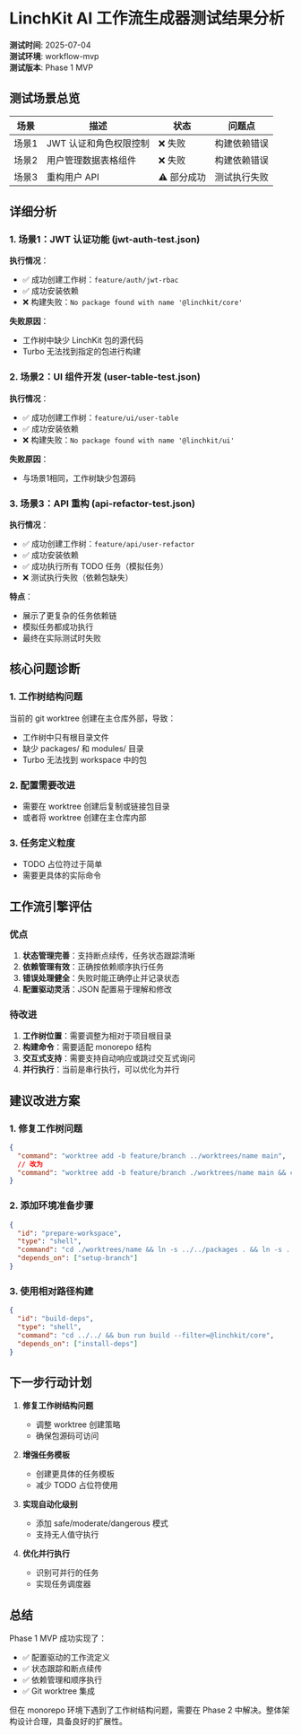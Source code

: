 # LinchKit AI 工作流生成器测试结果分析

**测试时间**: 2025-07-04  
**测试环境**: workflow-mvp  
**测试版本**: Phase 1 MVP

## 测试场景总览

| 场景 | 描述 | 状态 | 问题点 |
|------|------|------|--------|
| 场景1 | JWT 认证和角色权限控制 | ❌ 失败 | 构建依赖错误 |
| 场景2 | 用户管理数据表格组件 | ❌ 失败 | 构建依赖错误 |
| 场景3 | 重构用户 API | ⚠️ 部分成功 | 测试执行失败 |

## 详细分析

### 1. 场景1：JWT 认证功能 (jwt-auth-test.json)

**执行情况**：
- ✅ 成功创建工作树：`feature/auth/jwt-rbac`
- ✅ 成功安装依赖
- ❌ 构建失败：`No package found with name '@linchkit/core'`

**失败原因**：
- 工作树中缺少 LinchKit 包的源代码
- Turbo 无法找到指定的包进行构建

### 2. 场景2：UI 组件开发 (user-table-test.json)

**执行情况**：
- ✅ 成功创建工作树：`feature/ui/user-table`
- ✅ 成功安装依赖
- ❌ 构建失败：`No package found with name '@linchkit/ui'`

**失败原因**：
- 与场景1相同，工作树缺少包源码

### 3. 场景3：API 重构 (api-refactor-test.json)

**执行情况**：
- ✅ 成功创建工作树：`feature/api/user-refactor`
- ✅ 成功安装依赖
- ✅ 成功执行所有 TODO 任务（模拟任务）
- ❌ 测试执行失败（依赖包缺失）

**特点**：
- 展示了更复杂的任务依赖链
- 模拟任务都成功执行
- 最终在实际测试时失败

## 核心问题诊断

### 1. 工作树结构问题
当前的 git worktree 创建在主仓库外部，导致：
- 工作树中只有根目录文件
- 缺少 packages/ 和 modules/ 目录
- Turbo 无法找到 workspace 中的包

### 2. 配置需要改进
- 需要在 worktree 创建后复制或链接包目录
- 或者将 worktree 创建在主仓库内部

### 3. 任务定义粒度
- TODO 占位符过于简单
- 需要更具体的实际命令

## 工作流引擎评估

### 优点
1. **状态管理完善**：支持断点续传，任务状态跟踪清晰
2. **依赖管理有效**：正确按依赖顺序执行任务
3. **错误处理健全**：失败时能正确停止并记录状态
4. **配置驱动灵活**：JSON 配置易于理解和修改

### 待改进
1. **工作树位置**：需要调整为相对于项目根目录
2. **构建命令**：需要适配 monorepo 结构
3. **交互式支持**：需要支持自动响应或跳过交互式询问
4. **并行执行**：当前是串行执行，可以优化为并行

## 建议改进方案

### 1. 修复工作树问题
```json
{
  "command": "worktree add -b feature/branch ../worktrees/name main",
  // 改为
  "command": "worktree add -b feature/branch ./worktrees/name main && cp -r packages ./worktrees/name/"
}
```

### 2. 添加环境准备步骤
```json
{
  "id": "prepare-workspace",
  "type": "shell",
  "command": "cd ./worktrees/name && ln -s ../../packages . && ln -s ../../modules .",
  "depends_on": ["setup-branch"]
}
```

### 3. 使用相对路径构建
```json
{
  "id": "build-deps",
  "type": "shell", 
  "command": "cd ../../ && bun run build --filter=@linchkit/core",
  "depends_on": ["install-deps"]
}
```

## 下一步行动计划

1. **修复工作树结构问题**
   - 调整 worktree 创建策略
   - 确保包源码可访问

2. **增强任务模板**
   - 创建更具体的任务模板
   - 减少 TODO 占位符使用

3. **实现自动化级别**
   - 添加 safe/moderate/dangerous 模式
   - 支持无人值守执行

4. **优化并行执行**
   - 识别可并行的任务
   - 实现任务调度器

## 总结

Phase 1 MVP 成功实现了：
- ✅ 配置驱动的工作流定义
- ✅ 状态跟踪和断点续传
- ✅ 依赖管理和顺序执行
- ✅ Git worktree 集成

但在 monorepo 环境下遇到了工作树结构问题，需要在 Phase 2 中解决。整体架构设计合理，具备良好的扩展性。